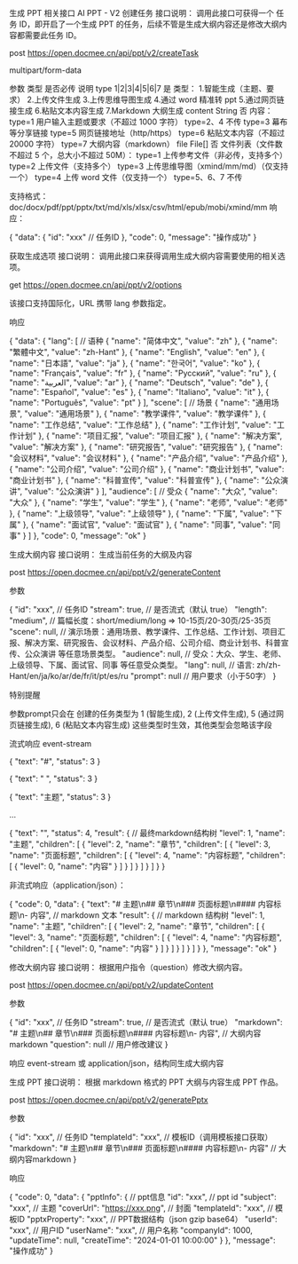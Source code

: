 生成 PPT 相关接口
AI PPT - V2
创建任务
接口说明： 调用此接口可获得一个 任务 ID，即开启了一个生成 PPT 的任务，后续不管是生成大纲内容还是修改大纲内容都需要此任务 ID。

post
https://open.docmee.cn/api/ppt/v2/createTask


multipart/form-data

参数	类型	是否必传	说明
type	1|2|3|4|5|6|7	是	类型：
1.智能生成（主题、要求）
2.上传文件生成
3.上传思维导图生成
4.通过 word 精准转 ppt
5.通过网页链接生成
6.粘贴文本内容生成
7.Markdown 大纲生成
content	String	否	内容：
type=1 用户输入主题或要求（不超过 1000 字符）
type=2、4 不传
type=3 幕布等分享链接
type=5 网页链接地址（http/https）
type=6 粘贴文本内容（不超过 20000 字符）
type=7 大纲内容（markdown）
file	File[]	否	文件列表（文件数不超过 5 个，总大小不超过 50M）：
type=1 上传参考文件（非必传，支持多个）
type=2 上传文件（支持多个）
type=3 上传思维导图（xmind/mm/md）（仅支持一个）
type=4 上传 word 文件（仅支持一个）
type=5、6、7 不传

支持格式：doc/docx/pdf/ppt/pptx/txt/md/xls/xlsx/csv/html/epub/mobi/xmind/mm
响应：

{
  "data": {
    "id": "xxx" // 任务ID
  },
  "code": 0,
  "message": "操作成功"
}

获取生成选项
接口说明： 调用此接口来获得调用生成大纲内容需要使用的相关选项。

get
https://open.docmee.cn/api/ppt/v2/options


该接口支持国际化，URL 携带 lang 参数指定。

响应

{
  "data": {
    "lang": [
      // 语种
      { "name": "简体中文", "value": "zh" },
      { "name": "繁體中文", "value": "zh-Hant" },
      { "name": "English", "value": "en" },
      { "name": "日本語", "value": "ja" },
      { "name": "한국어", "value": "ko" },
      { "name": "Français", "value": "fr" },
      { "name": "Русский", "value": "ru" },
      { "name": "العربية", "value": "ar" },
      { "name": "Deutsch", "value": "de" },
      { "name": "Español", "value": "es" },
      { "name": "Italiano", "value": "it" },
      { "name": "Português", "value": "pt" }
    ],
    "scene": [
      // 场景
      { "name": "通用场景", "value": "通用场景" },
      { "name": "教学课件", "value": "教学课件" },
      { "name": "工作总结", "value": "工作总结" },
      { "name": "工作计划", "value": "工作计划" },
      { "name": "项目汇报", "value": "项目汇报" },
      { "name": "解决方案", "value": "解决方案" },
      { "name": "研究报告", "value": "研究报告" },
      { "name": "会议材料", "value": "会议材料" },
      { "name": "产品介绍", "value": "产品介绍" },
      { "name": "公司介绍", "value": "公司介绍" },
      { "name": "商业计划书", "value": "商业计划书" },
      { "name": "科普宣传", "value": "科普宣传" },
      { "name": "公众演讲", "value": "公众演讲" }
    ],
    "audience": [
      // 受众
      { "name": "大众", "value": "大众" },
      { "name": "学生", "value": "学生" },
      { "name": "老师", "value": "老师" },
      { "name": "上级领导", "value": "上级领导" },
      { "name": "下属", "value": "下属" },
      { "name": "面试官", "value": "面试官" },
      { "name": "同事", "value": "同事" }
    ]
  },
  "code": 0,
  "message": "ok"
}

生成大纲内容
接口说明： 生成当前任务的大纲及内容

post
https://open.docmee.cn/api/ppt/v2/generateContent


参数

{
  "id": "xxx", // 任务ID
  "stream": true, // 是否流式（默认 true）
  "length": "medium", // 篇幅长度：short/medium/long => 10-15页/20-30页/25-35页
  "scene": null, // 演示场景：通用场景、教学课件、工作总结、工作计划、项目汇报、解决方案、研究报告、会议材料、产品介绍、公司介绍、商业计划书、科普宣传、公众演讲 等任意场景类型。
  "audience": null, // 受众：大众、学生、老师、上级领导、下属、面试官、同事 等任意受众类型。
  "lang": null, // 语言: zh/zh-Hant/en/ja/ko/ar/de/fr/it/pt/es/ru
  "prompt": null // 用户要求（小于50字）
}

特别提醒

参数prompt只会在 创建的任务类型为 1 (智能生成), 2 (上传文件生成), 5 (通过网页链接生成), 6 (粘贴文本内容生成) 这些类型时生效，其他类型会忽略该字段

流式响应 event-stream

{ "text": "#", "status": 3 }

{ "text": " ", "status": 3 }

{ "text": "主题", "status": 3 }

...

{
	"text": "",
	"status": 4,
	"result": { // 最终markdown结构树
		"level": 1,
		"name": "主题",
		"children": [
			{
				"level": 2,
				"name": "章节",
				"children": [
					{
						"level": 3,
						"name": "页面标题",
						"children": [
							{
								"level": 4,
								"name": "内容标题",
								"children": [
									{
										"level": 0,
										"name": "内容"
									}
								]
							}
						]
					}
				]
			}
		]
	}
}

非流式响应（application/json）：

{
  "code": 0,
  "data": {
    "text": "# 主题\n## 章节\n### 页面标题\n#### 内容标题\n- 内容", // markdown 文本
    "result": {
      // markdown 结构树
      "level": 1,
      "name": "主题",
      "children": [
        {
          "level": 2,
          "name": "章节",
          "children": [
            {
              "level": 3,
              "name": "页面标题",
              "children": [
                {
                  "level": 4,
                  "name": "内容标题",
                  "children": [
                    {
                      "level": 0,
                      "name": "内容"
                    }
                  ]
                }
              ]
            }
          ]
        }
      ]
    }
  },
  "message": "ok"
}

修改大纲内容
接口说明： 根据用户指令（question）修改大纲内容。

post
https://open.docmee.cn/api/ppt/v2/updateContent


参数

{
  "id": "xxx", // 任务ID
  "stream": true, // 是否流式（默认 true）
  "markdown": "# 主题\n## 章节\n### 页面标题\n#### 内容标题\n- 内容", // 大纲内容markdown
  "question": null // 用户修改建议
}

响应 event-stream 或 application/json，结构同生成大纲内容

生成 PPT
接口说明： 根据 markdown 格式的 PPT 大纲与内容生成 PPT 作品。

post
https://open.docmee.cn/api/ppt/v2/generatePptx


参数

{
  "id": "xxx", // 任务ID
  "templateId": "xxx", // 模板ID（调用模板接口获取）
  "markdown": "# 主题\n## 章节\n### 页面标题\n#### 内容标题\n- 内容" // 大纲内容markdown
}

响应

{
  "code": 0,
  "data": {
    "pptInfo": {
      // ppt信息
      "id": "xxx", // ppt id
      "subject": "xxx", // 主题
      "coverUrl": "https://xxx.png", // 封面
      "templateId": "xxx", // 模板ID
      "pptxProperty": "xxx", // PPT数据结构（json gzip base64）
      "userId": "xxx", // 用户ID
      "userName": "xxx", // 用户名称
      "companyId": 1000,
      "updateTime": null,
      "createTime": "2024-01-01 10:00:00"
    }
  },
  "message": "操作成功"
}